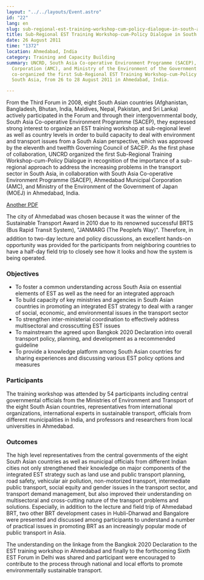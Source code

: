 ```yaml
---
layout: "../../layouts/Event.astro"
id: "22"
lang: en
slug: sub-regional-est-training-workshop-cum-policy-dialogue-in-south-asia-ea1b
title: Sub-Regional EST Training Workshop-cum-Policy Dialogue in South Asia
date: 26 August 2011
time: "1372"
location: Ahmedabad, India
category: Training and Capacity Building
summary: UNCRD, South Asia Co-operative Environment Programme (SACEP), Ahmedabad Municipal
  Corporation (AMC), and Ministry of the Environment of the Government of Japan (MOEJ)
  co-organized the first Sub-Regional EST Training Workshop-cum-Policy Dialogue in
  South Asia, from 26 to 28 August 2011 in Ahmedabad, India.

---
```

From the Third Forum in 2008, eight South Asian countries (Afghanistan, Bangladesh, Bhutan, India, Maldives, Nepal, Pakistan, and Sri Lanka) actively participated in the Forum and through their intergovernmental body, South Asia Co-operative Environment Programme (SACEP), they expressed strong interest to organize an EST training workshop at sub-regional level as well as country levels in order to build capacity to deal with environment and transport issues from a South Asian perspective, which was approved by the eleventh and twelfth Governing Council of SACEP. As the first phase of collaboration, UNCRD organized the first Sub-Regional Training Workshop-cum-Policy Dialogue in recognition of the importance of a sub-regional approach to address the increasing problems in the transport sector in South Asia, in collaboration with South Asia Co-operative Environment Programme (SACEP), Ahmedabad Municipal Corporation (AMC), and Ministry of the Environment of the Government of Japan (MOEJ) in Ahmedabad, India.

[Another PDF]( "/images/24714igo_list_for_2020_ocean_conference_20220322.pdf")

The city of Ahmedabad was chosen because it was the winner of the Sustainable Transport Award in 2010 due to its renowned successful BRTS (Bus Rapid Transit System), "JANMARG (The Peoplefs Way)". Therefore, in addition to two-day lecture and policy discussions, an excellent hands-on opportunity was provided for the participants from neighboring countries to have a half-day field trip to closely see how it looks and how the system is being operated.

### Objectives

* To foster a common understanding across South Asia on essential elements of EST as well as the need for an integrated approach
* To build capacity of key ministries and agencies in South Asian countries in promoting an integrated EST strategy to deal with a ranger of social, economic, and environmental issues in the transport sector
* To strengthen inter-ministerial coordination to effectively address multisectoral and crosscutting EST issues
* To mainstream the agreed upon Bangkok 2020 Declaration into overall transport policy, planning, and development as a recommended guideline
* To provide a knowledge platform among South Asian countries for sharing experiences and discussing various EST policy options and measures

### Participants

The training workshop was attended by 54 participants including central governmental officials from the Ministries of Environment and Transport of the eight South Asian countries, representatives from international organizations, international experts in sustainable transport, officials from different municipalities in India, and professors and researchers from local universities in Ahmedabad.

### Outcomes

The high level representatives from the central governments of the eight South Asian countries as well as municipal officials from different Indian cities not only strengthened their knowledge on major components of the integrated EST strategy such as land use and public transport planning, road safety, vehicular air pollution, non-motorized transport, intermediate public transport, social equity and gender issues in the transport sector, and transport demand management, but also improved their understanding on multisectoral and cross-cutting nature of the transport problems and solutions. Especially, in addition to the lecture and field trip of Ahmedabad BRT, two other BRT development cases in Hubli-Dharwad and Bangalore were presented and discussed among participants to understand a number of practical issues in promoting BRT as an increasingly popular mode of public transport in Asia.

The understanding on the linkage from the Bangkok 2020 Declaration to the EST training workshop in Ahmedabad and finally to the forthcoming Sixth EST Forum in Delhi was shared and participant were encouraged to contribute to the process through national and local efforts to promote environmentally sustainable transport.